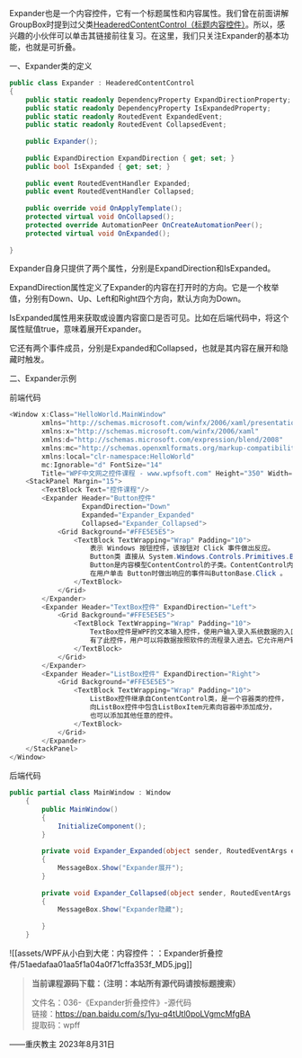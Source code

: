 Expander也是一个内容控件，它有一个标题属性和内容属性。我们曾在前面讲解GroupBox时提到过父类[HeaderedContentControl（标题内容控件）](http://www.wpfsoft.com/2023/08/29/1497.html)。所以，感兴趣的小伙伴可以单击其链接前往复习。在这里，我们只关注Expander的基本功能，也就是可折叠。

一、Expander类的定义

```cs
public class Expander : HeaderedContentControl
{
    public static readonly DependencyProperty ExpandDirectionProperty;
    public static readonly DependencyProperty IsExpandedProperty;
    public static readonly RoutedEvent ExpandedEvent;
    public static readonly RoutedEvent CollapsedEvent;
 
    public Expander();
 
    public ExpandDirection ExpandDirection { get; set; }
    public bool IsExpanded { get; set; }
 
    public event RoutedEventHandler Expanded;
    public event RoutedEventHandler Collapsed;
 
    public override void OnApplyTemplate();
    protected virtual void OnCollapsed();
    protected override AutomationPeer OnCreateAutomationPeer();
    protected virtual void OnExpanded();
 
}
```

Expander自身只提供了两个属性，分别是ExpandDirection和IsExpanded。

ExpandDirection属性定义了Expander的内容在打开时的方向。它是一个枚举值，分别有Down、Up、Left和Right四个方向，默认方向为Down。

IsExpanded属性用来获取或设置内容窗口是否可见。比如在后端代码中，将这个属性赋值true，意味着展开Expander。

它还有两个事件成员，分别是Expanded和Collapsed，也就是其内容在展开和隐藏时触发。

二、Expander示例

前端代码

```cs
<Window x:Class="HelloWorld.MainWindow"
        xmlns="http://schemas.microsoft.com/winfx/2006/xaml/presentation"
        xmlns:x="http://schemas.microsoft.com/winfx/2006/xaml"
        xmlns:d="http://schemas.microsoft.com/expression/blend/2008"
        xmlns:mc="http://schemas.openxmlformats.org/markup-compatibility/2006"
        xmlns:local="clr-namespace:HelloWorld"
        mc:Ignorable="d" FontSize="14"
        Title="WPF中文网之控件课程 - www.wpfsoft.com" Height="350" Width="500">
    <StackPanel Margin="15">
        <TextBlock Text="控件课程"/>
        <Expander Header="Button控件" 
                  ExpandDirection="Down" 
                  Expanded="Expander_Expanded" 
                  Collapsed="Expander_Collapsed">
            <Grid Background="#FFE5E5E5">
                <TextBlock TextWrapping="Wrap" Padding="10">
                    表示 Windows 按钮控件，该按钮对 Click 事件做出反应。
                    Button类 直接从 System.Windows.Controls.Primitives.ButtonBase 类继承。
                    Button是内容模型ContentControl的子类。ContentControl内容属性为 Content。
                    在用户单击 Button时做出响应的事件叫ButtonBase.Click 。                    
                </TextBlock>
            </Grid>
        </Expander>
        <Expander Header="TextBox控件" ExpandDirection="Left">
            <Grid Background="#FFE5E5E5">
                <TextBlock TextWrapping="Wrap" Padding="10">
                    TextBox控件是WPF的文本输入控件，使用户输入录入系统数据的入口之一。
                    有了此控件，用户可以将数据按照软件的流程录入进去。它允许用户输入一行或多行数据。
                </TextBlock>
            </Grid>
        </Expander>
        <Expander Header="ListBox控件" ExpandDirection="Right">
            <Grid Background="#FFE5E5E5">
                <TextBlock TextWrapping="Wrap" Padding="10">
                    ListBox控件继承自ContentControl类，是一个容器类的控件，
                    向ListBox控件中包含ListBoxItem元素向容器中添加成分，
                    也可以添加其他任意的控件。
                </TextBlock>
            </Grid>
        </Expander>
    </StackPanel>
</Window>
```

后端代码

```cs
public partial class MainWindow : Window
    {
        public MainWindow()
        {
            InitializeComponent();
        }
 
        private void Expander_Expanded(object sender, RoutedEventArgs e)
        {
            MessageBox.Show("Expander展开");
        }
 
        private void Expander_Collapsed(object sender, RoutedEventArgs e)
        {
            MessageBox.Show("Expander隐藏");
 
        }
    }
```

![[assets/WPF从小白到大佬：内容控件：：Expander折叠控件/51aedafaa01aa5f1a04a0f71cffa353f_MD5.jpg]]

> **当前课程源码下载：（注明：本站所有源代码请按标题搜索）**
> 
> 文件名：036-《Expander折叠控件》-源代码  
> 链接：https://pan.baidu.com/s/1yu-q4tUtl0poLVgmcMfgBA  
> 提取码：wpff

——重庆教主 2023年8月31日